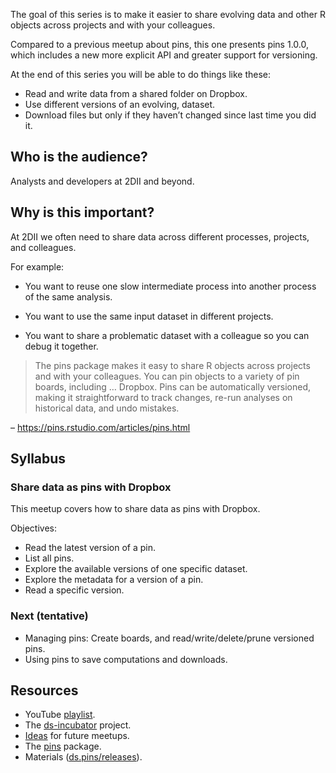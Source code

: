 
The goal of this series is to make it easier to share evolving data and
other R objects across projects and with your colleagues.

Compared to a previous meetup about pins, this one presents pins 1.0.0,
which includes a new more explicit API and greater support for
versioning.

At the end of this series you will be able to do things like these:

-   Read and write data from a shared folder on Dropbox.
-   Use different versions of an evolving, dataset.
-   Download files but only if they haven’t changed since last time you
    did it.

## Who is the audience?

Analysts and developers at 2DII and beyond.

## Why is this important?

At 2DII we often need to share data across different processes,
projects, and colleagues.

For example:

-   You want to reuse one slow intermediate process into another process
    of the same analysis.

-   You want to use the same input dataset in different projects.

-   You want to share a problematic dataset with a colleague so you can
    debug it together.

> The pins package makes it easy to share R objects across projects and
> with your colleagues. You can pin objects to a variety of pin boards,
> including … Dropbox. Pins can be automatically versioned, making it
> straightforward to track changes, re-run analyses on historical data,
> and undo mistakes.

– <https://pins.rstudio.com/articles/pins.html>

## Syllabus

### Share data as pins with Dropbox

This meetup covers how to share data as pins with Dropbox.

Objectives:

-   Read the latest version of a pin.
-   List all pins.
-   Explore the available versions of one specific dataset.
-   Explore the metadata for a version of a pin.
-   Read a specific version.

### Next (tentative)

-   Managing pins: Create boards, and read/write/delete/prune versioned
    pins.
-   Using pins to save computations and downloads.

## Resources

-   YouTube [playlist](https://bit.ly/ds-incubator-videos).
-   The
    [ds-incubator](https://github.com/2DegreesInvesting/ds-incubator#ds-incubator)
    project.
-   [Ideas](https://bit.ly/dsi-ideas) for future meetups.
-   The [pins](https://pins.rstudio.com/) package.
-   Materials
    ([ds.pins/releases](https://github.com/2DegreesInvesting/ds.pins/releases)).
